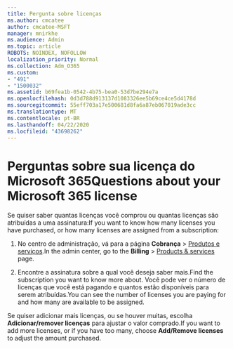 ```yaml
---
title: Pergunta sobre licenças
ms.author: cmcatee
author: cmcatee-MSFT
manager: mnirkhe
ms.audience: Admin
ms.topic: article
ROBOTS: NOINDEX, NOFOLLOW
localization_priority: Normal
ms.collection: Adm_O365
ms.custom:
- "491"
- "1500032"
ms.assetid: b69fea1b-0542-4b75-bea0-53d7be294e7a
ms.openlocfilehash: 0d3d788d913137d1083326ee5b69ce4ce5d4178d
ms.sourcegitcommit: 55eff703a17e500681d8fa6a87eb067019ade3cc
ms.translationtype: MT
ms.contentlocale: pt-BR
ms.lasthandoff: 04/22/2020
ms.locfileid: "43698262"
---
```

# <a name="questions-about-your-microsoft-365-license"></a><span data-ttu-id="3bd38-102">Perguntas sobre sua licença do Microsoft 365</span><span class="sxs-lookup"><span data-stu-id="3bd38-102">Questions about your Microsoft 365 license</span></span>

<span data-ttu-id="3bd38-103">Se quiser saber quantas licenças você comprou ou quantas licenças são atribuídas a uma assinatura:</span><span class="sxs-lookup"><span data-stu-id="3bd38-103">If you want to know how many licenses you have purchased, or how many licenses are assigned from a subscription:</span></span>
  
1. <span data-ttu-id="3bd38-104">No centro de administração, vá para a página **Cobrança** \> [Produtos e serviços](https://go.microsoft.com/fwlink/p/?linkid=842054).</span><span class="sxs-lookup"><span data-stu-id="3bd38-104">In the admin center, go to the **Billing** \> [Products & services](https://go.microsoft.com/fwlink/p/?linkid=842054) page.</span></span>

2. <span data-ttu-id="3bd38-105">Encontre a assinatura sobre a qual você deseja saber mais.</span><span class="sxs-lookup"><span data-stu-id="3bd38-105">Find the subscription you want to know more about.</span></span> <span data-ttu-id="3bd38-106">Você pode ver o número de licenças que você está pagando e quantos estão disponíveis para serem atribuídas.</span><span class="sxs-lookup"><span data-stu-id="3bd38-106">You can see the number of licenses you are paying for and how many are available to be assigned.</span></span>

<span data-ttu-id="3bd38-107">Se quiser adicionar mais licenças, ou se houver muitas, escolha **Adicionar/remover licenças** para ajustar o valor comprado.</span><span class="sxs-lookup"><span data-stu-id="3bd38-107">If you want to add more licenses, or if you have too many, choose **Add/Remove licenses** to adjust the amount purchased.</span></span>